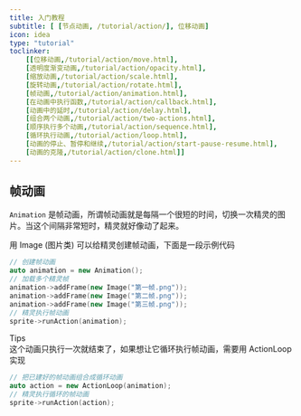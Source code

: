 ```yaml
---
title: 入门教程
subtitle: [ [节点动画, /tutorial/action/], 位移动画]
icon: idea
type: "tutorial"
toclinker: 
    [[位移动画,/tutorial/action/move.html],
    [透明度渐变动画,/tutorial/action/opacity.html],
    [缩放动画,/tutorial/action/scale.html],
    [旋转动画,/tutorial/action/rotate.html],
    [帧动画,/tutorial/action/animation.html],
    [在动画中执行函数,/tutorial/action/callback.html],
    [动画中的延时,/tutorial/action/delay.html],
    [组合两个动画,/tutorial/action/two-actions.html],
    [顺序执行多个动画,/tutorial/action/sequence.html],
    [循环执行动画,/tutorial/action/loop.html],
    [动画的停止、暂停和继续,/tutorial/action/start-pause-resume.html],
    [动画的克隆,/tutorial/action/clone.html]]
---
```

## 帧动画

`Animation` 是帧动画，所谓帧动画就是每隔一个很短的时间，切换一次精灵的图片。当这个间隔非常短时，精灵就好像动了起来。

用 Image (图片类) 可以给精灵创建帧动画，下面是一段示例代码

```cpp
// 创建帧动画
auto animation = new Animation();
// 加载多个精灵帧
animation->addFrame(new Image("第一帧.png"));
animation->addFrame(new Image("第二帧.png"));
animation->addFrame(new Image("第三帧.png"));
// 精灵执行帧动画
sprite->runAction(animation);
```

<div class="ui info message"><div class="header">Tips </div>
这个动画只执行一次就结束了，如果想让它循环执行帧动画，需要用 ActionLoop 实现

```cpp
// 把已建好的帧动画组合成循环动画
auto action = new ActionLoop(animation);
// 精灵执行循环的帧动画
sprite->runAction(action);
```
</div>